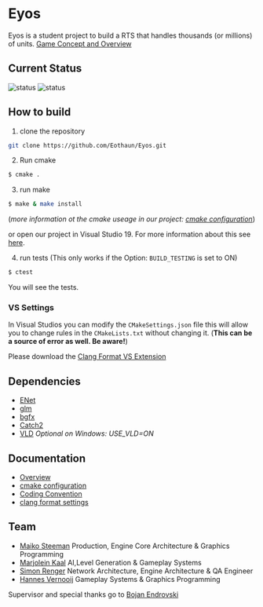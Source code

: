 # Eyos

Eyos is a student project to build a RTS that handles thousands (or millions) of units.  [Game Concept and Overview](https://github.com/Eothaun/Eyos/wiki/)

## Current Status

![status](https://github.com/Eothaun/Eyos/workflows/C%2FC%2B%2B%20CI%20Linux/badge.svg)
![status](https://github.com/Eothaun/Eyos/workflows/C%2FC%2B%2B%20CI%20Windows/badge.svg)

## How to build

1. clone the repository

```bash
git clone https://github.com/Eothaun/Eyos.git
```

2.  Run cmake

```bash
$ cmake .
```

3. run make

```bash
$ make & make install
```
(*more information ot the cmake useage in our project: [cmake configuration](https://github.com/Eothaun/Eyos/wiki/cmake-Configuration)*)

or open our project in Visual Studio 19. For more information about this see [here](https://docs.microsoft.com/en-us/cpp/build/cmake-projects-in-visual-studio?view=vs-2019#installation).

4. run tests (This only works if the Option: `BUILD_TESTING` is set to ON)

```bash
$ ctest
```

You will see the tests.



### VS Settings

In Visual Studios you can modify the `CMakeSettings.json` file this will allow you to change rules in the `CMakeLists.txt` without changing it. (**This can be a source of error as well. Be aware!**)

Please download the [Clang Format VS Extension](https://marketplace.visualstudio.com/items?itemName=LLVMExtensions.ClangFormat)

## Dependencies

- [ENet](https://github.com/lsalzman/enet)
- [glm](https://github.com/g-truc/glm)
- [bgfx](https://github.com/bkaradzic/bgfx)
- [Catch2](https://github.com/catchorg/Catch2)
- [VLD](https://github.com/KindDragon/vld) *Optional on Windows: USE_VLD=ON*



## Documentation

- [Overview](https://github.com/Eothaun/Eyos/wiki/)
- [cmake configuration](https://github.com/Eothaun/Eyos/wiki/cmake-Configuration)
- [Coding Convention](#)
- [clang format settings](#)

## Team

- [Maiko Steeman](https://maikosteeman.dev/) Production, Engine Core Architecture & Graphics Programming
- [Marjolein Kaal](http://www.marjoleinkaal.com/) AI,Level Generation & Gameplay Systems
- [Simon Renger](https://simonrenger.com/) Network Architecture, Engine Architecture & QA Engineer 
- [Hannes Vernooij](https://www.hannesvernooij.com/) Gameplay Systems & Graphics Programming

Supervisor and special thanks go to [Bojan Endrovski](https://www.linkedin.com/in/bojanendrovski/)
